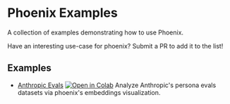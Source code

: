 # Phoenix Examples

A collection of examples demonstrating how to use Phoenix.

Have an interesting use-case for phoenix? Submit a PR to add it to the list!

## Examples

-   [Anthropic Evals](anthropic_evals_persona.ipynb) [![Open in Colab](https://img.shields.io/static/v1?message=Open%20in%20Colab&logo=googlecolab&labelColor=grey&color=blue&logoColor=orange&label=%20)](https://colab.research.google.com/github/Arize-ai/phoenix/blob/main/examples/anthropic_evals_persona.ipynb) Analyze Anthropic's persona evals datasets via phoenix's embeddings visualization.
